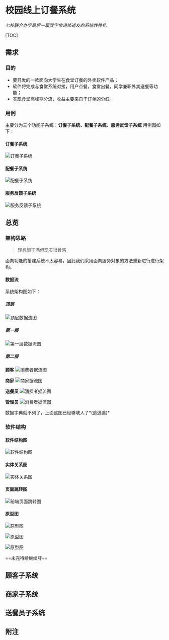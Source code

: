 # 校园线上订餐系统
*七校联合办学最后一届双学位进修道友的系统性挣扎*

[TOC]

## 需求
<!-- 自己瞎给的 -->

### 目的
- 要开发的一款面向大学生在食堂订餐的外卖软件产品；
- 软件将完成与食堂系统对接，用户点餐，食堂出餐，同学兼职外卖送餐等功能；
- 实现食堂高峰期分流，收益主要来自于订单的分红。

### 用例
主要分为三个功能子系统：**订餐子系统、配餐子系统、服务反馈子系统**
用例图如下：

#### 订餐子系统
![订餐子系统](Image/用例图/订餐子系统.png)

#### 配餐子系统
![配餐子系统](Image/用例图/配餐子系统.png)

#### 服务反馈子系统
![服务反馈子系统](Image/用例图/配餐子系统.png)



## 总览

### 架构思路

> 理想很丰满但现实很骨感

面向功能的搭建系统不太容易，因此我们采用面向服务对象的方法重新进行进行架构。

#### 数据流



系统架构图如下：
<!-- 汤少nb，思维缜密，作图细致。数据流图画的真好，就是兄弟们水平太差 -->
##### 顶层
![顶层数据流图](Image/数据流图/顶层.jpg)
##### 第一层
![第一层数据流图](Image/数据流图/第一层.jpg)
##### 第二层

**顾客**
![消费者据流图](Image/数据流图/消费者.jpg)

**商家**
![商家据流图](Image/数据流图/商家.jpg)

**送餐员**
![消费者据流图](Image/数据流图/配送员.jpg)

**管理员**
![消费者据流图](Image/数据流图/管理员.jpg)

数据字典就不列了，上面这图已经够唬人了*(逃逃逃)*

### 软件结构

#### 软件结构图

![软件结构图](Image/架构相关图像/软件结构图.png)

#### 实体关系图

![实体关系图](Image/架构相关图像/实体关系图.png)

#### 页面跳转图

![前端页面跳转图](Image/架构相关图像/页面跳转图.png)

#### 原型图

![原型图](Image/架构相关图像/原型图/登录、注册、找回界面.png)

![原型图](Image/架构相关图像/原型图/顾客服务系统界面.png)

![原型图](Image/架构相关图像/原型图/消费者订单与账单界面.png)


==未完待续继续肝==


## 顾客子系统

## 商家子系统

## 送餐员子系统

## 附注